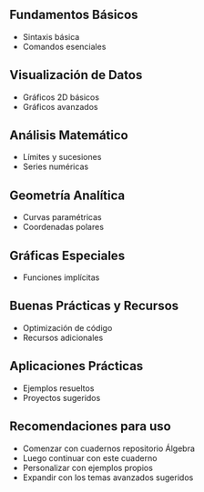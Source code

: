 ## Fundamentos Básicos
- Sintaxis básica  
- Comandos esenciales
  
## Visualización de Datos
- Gráficos 2D básicos
- Gráficos avanzados

## Análisis Matemático
- Límites y sucesiones
- Series numéricas

## Geometría Analítica
- Curvas paramétricas
- Coordenadas polares

## Gráficas Especiales
- Funciones implícitas

## Buenas Prácticas y Recursos
- Optimización de código
- Recursos adicionales

## Aplicaciones Prácticas
- Ejemplos resueltos
- Proyectos sugeridos

## Recomendaciones para uso
- Comenzar con cuadernos repositorio Álgebra
- Luego continuar con este cuaderno
- Personalizar con ejemplos propios
- Expandir con los temas avanzados sugeridos
